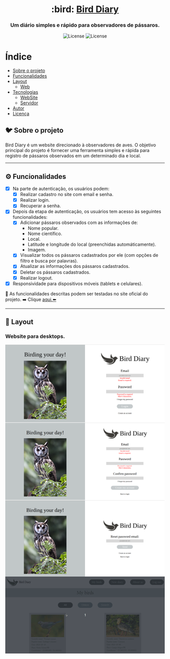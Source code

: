 <h1 align="center">
     :bird: <a href="#" alt="site do bird diary"> Bird Diary </a>
</h1>
<h3 align="center">
    Um diário simples e rápido para observadores de pássaros. 
</h3>
<p align="center">
     <img alt="License" src="https://img.shields.io/badge/license-MIT-lightgreen">
     <img alt="License" src="https://img.shields.io/badge/status-conclu%C3%ADdo-blue">
</p>

Índice
=================
<!--ts-->
* [Sobre o projeto](#-sobre-o-projeto)
* [Funcionalidades](#-funcionalidades)
* [Layout](#-layout)
     * [Web](#web)
* [Tecnologias](#-tecnologias)
     * [WebSite](#user-content-website)
     * [Servidor](#user-content-server)
* [Autor](#-autor)
* [Licença](#user-content--licença)
<!--te-->

## 🐦 Sobre o projeto

Bird Diary é um website direcionado à observadores de aves. O objetivo principal do projeto é fornecer uma ferramenta simples e rápida para registro de pássaros observados em um determinado dia e local. 

---
## ⚙️ Funcionalidades

- [x] Na parte de autenticação, os usuários podem:
  - [x] Realizar cadastro no site com email e senha.
  - [x] Realizar login.
  - [x] Recuperar a senha.
        
- [x] Depois da etapa de autenticação, os usuários tem acesso às seguintes funcionalidades:
  - [x] Adicionar pássaros observados com as informações de:
      - Nome popular.
      - Nome científico.
      - Local.
      - Latitude e longitude do local (preenchidas automáticamente).
      - Imagem.
  - [x] Visualizar todos os pássaros cadastrados por ele (com opções de filtro e busca por palavras).
  - [x] Atualizar as informações dos pássaros cadastrados.
  - [x] Deletar os pássaros cadastrados.
  - [x] Realizar logout.

- [x] Responsividade para dispositivos móveis (tablets e celulares).

<p> 👀 As funcionalidades descritas podem ser testadas no site oficial do projeto. ➡️ Clique <a href="##">aqui.⬅️ </a></p>

---
## 🎨 Layout

### Website para desktops.
<img src="./screenshots/login.svg" align="center">
<img src="./screenshots/create-account.svg" align="center">
<img src="./screenshots/recover-password.svg" align="center">
<img src="./screenshots/my-birds.gif" align="center">




